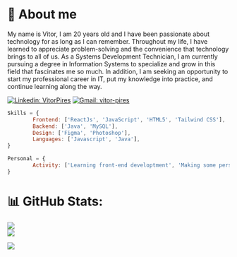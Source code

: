 # 🥇 About me
 My name is Vitor, I am 20 years old and I have been passionate about technology for as long as I can remember. Throughout my life, I have learned to appreciate problem-solving and the convenience that technology brings to all of us. As a Systems Development Technician, I am currently pursuing a degree in Information Systems to specialize and grow in this field that fascinates me so much. In addition, I am seeking an opportunity to start my professional career in IT, put my knowledge into practice, and continue learning along the way.

[![Linkedin: VitorPires](https://img.shields.io/badge/LinkedIn-blue?style=flat&logo=linkedin&labelColor=blue)](https://www.linkedin.com/in/vitor-pires-74017a269/)
[![Gmail: vitor-pires](https://img.shields.io/badge/-Gmail-%23334?style=flat&logo=gmail&logoColor=gray)](mailto:vitorspires25@gmail.com)

```javascript
Skills = {
        Frontend: ['ReactJs', 'JavaScript', 'HTML5', 'Tailwind CSS'],
        Backend: ['Java', 'MySQL'],
        Design: ['Figma', 'Photoshop'],
        Languages: ['Javascript', 'Java'],
}

Personal = {
        Activity: ['Learning front-end developtment', 'Making some personal projects & Studying'],
}
```

###
# 📊 GitHub Stats:
![](https://github-readme-streak-stats.herokuapp.com/?user=Vitor-Piress&theme=dark&hide_border=true)<br/>
![](https://github-readme-stats.vercel.app/api/top-langs/?username=Vitor-Piress&theme=dark&hide_border=true&include_all_commits=false&count_private=true&layout=compact)

[![](https://visitcount.itsvg.in/api?id=Vitor-Piress&icon=0&color=0)](https://visitcount.itsvg.in)
